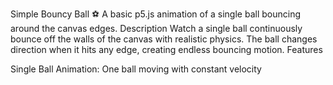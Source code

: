 Simple Bouncy Ball ⚽
A basic p5.js animation of a single ball bouncing around the canvas edges.
Description
Watch a single ball continuously bounce off the walls of the canvas with realistic physics. The ball changes direction when it hits any edge, creating endless bouncing motion.
Features

Single Ball Animation: One ball moving with constant velocity
